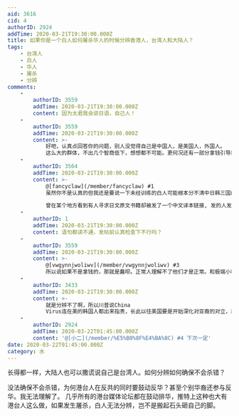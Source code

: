 ```yaml
---
aid: 3616
cid: 4
authorID: 2924
addTime: 2020-03-21T19:30:00.000Z
title: 如果你是一个白人如何屠杀华人的时候分辨香港人，台湾人和大陆人？
tags:
    - 台湾人
    - 白人
    - 华人
    - 屠杀
    - 分辨
comments:
    -
        authorID: 3559
        addTime: 2020-03-21T19:30:00.000Z
        content: 因为太君我会说日语，自己人！
    -
        authorID: 3559
        addTime: 2020-03-21T19:30:00.000Z
        content: >-
            好吧，认真点回答你的问题，别人没觉得自己是中国人，是美国人，外国人。
            这么大的群体，不出几个智商低下，想想都不可能。更何况还有一部分拿钱引导舆论的人群。
    -
        authorID: 3564
        addTime: 2020-03-21T19:30:00.000Z
        content: >-
            @[fancyclaw](/member/fancyclaw) #1
            虽然你不是认真的但我还是要说一下未经训练的白人可能根本分不清中日韩三国的语言.  

            曾在某个地方看到有人寻求日文原文书籍却被发了一个中文译本链接, 发的人发的时候还特别说明是日文原版, 发的人自己浑然不知.
    -
        authorID: 1
        addTime: 2020-03-21T19:30:00.000Z
        content: 语句都读不通，发帖前认真检查下不行吗？
    -
        authorID: 3559
        addTime: 2020-03-21T19:30:00.000Z
        content: >-
            @[vwgynnjwoliwv](/member/vwgynnjwoliwv) #3
            所以说如果不是拿钱的，那就是蠢呗。正常人理解不了他们才是正常。和极端小粉红一样惹人发笑。
    -
        authorID: 3433
        addTime: 2020-03-21T19:30:00.000Z
        content: >-
            就是分辨不了啊，所以川普说China
            Virus连在美的韩国人都出来指责，长此以往美国要是开始深化对亚裔的对立，就是把在美亚裔全往中共那边推。
    -
        authorID: 2924
        addTime: 2020-03-22T01:45:00.000Z
        content: '@[小二](/member/%E5%B0%8F%E4%BA%8C) #4 下次一定'
date: 2020-03-22T01:45:00.000Z
category: 水
---
```


长得都一样，大陆人也可以撒谎说自己是台湾人。如何分辨如何确保不会杀错？

没法确保不会杀错，为何港台人在反共的同时要鼓动反华？甚至个别华裔还参与反华。我无法理解了。 几乎所有的港台媒体论坛都在鼓动排华，推特上这种也大有港台人这么做，如果发生屠杀，白人无法分辨，岂不是搬起石头砸自己的脚。
